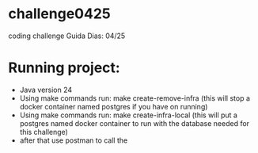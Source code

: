 # challenge0425
coding challenge Guida Dias: 04/25

# Running project:
* Java version 24
* Using make commands run: make create-remove-infra (this will stop a docker container named postgres if you have on running)
* Using make commands run: make create-infra-local (this will put a postgres named docker container to run with the database needed for this challenge)
* after that use postman to call the 

